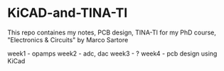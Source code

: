 # KiCAD-and-TINA-TI

This repo containes my notes, PCB design, TINA-TI for my PhD course, "Electronics & Circuits" by Marco Sartore

week1 - opamps
week2 - adc, dac
week3 - ? 
week4 - pcb design using KiCad
